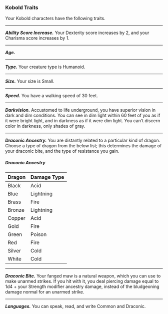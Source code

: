 
### Kobold Traits
Your Kobold characters have the following traits.
___
***Ability Score Increase.***
Your Dexterity score increases by 2, and your Charisma score increases by 1.
___
***Age.***

___
***Type.***
Your creature type is Humanoid.
___
***Size.***
Your size is Small.
___
***Speed.***
You have a walking speed of 30 feet.
___
***Darkvision.***
Accustomed to life underground, you have superior vision in dark and dim conditions. You can see in dim light within 60 feet of you as if it were bright light, and in darkness as if it were dim light. You can’t discern color in darkness, only shades of gray.
___
***Draconic Ancestry.***
You are distantly related to a particular kind of dragon. Choose a type of dragon from the below list; this determines the damage of your draconic bite, and the type of resistance you gain.

##### Draconic Ancestry
| Dragon | Damage Type |
|:-------|:------------|
| Black  | Acid        |
| Blue   | Lightning   |
| Brass  | Fire        |
| Bronze | Lightning   |
| Copper | Acid        |
| Gold   | Fire        |
| Green  | Poison      |
| Red    | Fire        |
| Silver | Cold        |
| White  | Cold        |
___
***Draconic Bite.***
Your fanged maw is a natural weapon, which you can use to make unarmed strikes. If you hit with it, you deal piercing damage equal to 1d4 + your Strength modifier ancestry damage, instead of the bludgeoning damage normal for an unarmed strike.
___
***Languages.***
You can speak, read, and write Common and Draconic.